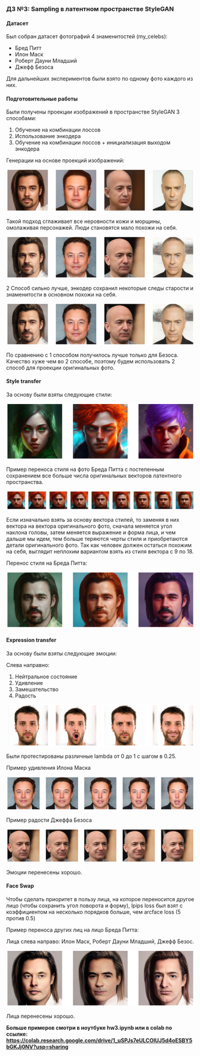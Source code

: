 ### ДЗ №3: Sampling в латентном пространстве StyleGAN

#### Датасет

Был собран датасет фотографий 4 знаменитостей (my_celebs):

* Бред Питт
* Илон Маск
* Роберт Дауни Младший
* Джефф Безоса

Для дальнейших экспериментов были взято по одному фото каждого из них.

#### Подготовительные работы

Были получены проекции изображений в пространстве StyleGAN 3 способами:

1. Обучение на комбинации лоссов
2. Использование энкодера
3. Обучение на комбинации лоссов + инициализация выходом энкодера

Генерации на основе проекций изображений:

![1 Способ](./readme_imgs/celebs_projections_v1.png) 

Такой подход сглаживает все неровности кожи и морщины, омолаживая персонажей. Люди становятся мало похожи на себя.

![2 Способ](./readme_imgs/celebs_projections_v2.png) 

2 Способ сильно лучше, энкодер сохранил некоторые следы старости и знаменитости в основном похожи на себя.

![3 Способ](./readme_imgs/celebs_projections_v2.png) 

По сравнению с 1 способом получилось лучше только для Безоса. Качество хуже чем во 2 способе, поэтому будем использовать 2 способ для проекции оригинальных фото.

#### Style transfer

За основу были взяты следующие стили:

![Стили](./readme_imgs/styles.png) 

Пример переноса стиля на фото Бреда Питта с постепенным сохранением все больше числа оригинальных векторов латентного пространства.

![Перенос стиля на фото Бреда Питта](./readme_imgs/PittSlices.png)

Если изначально взять за основу вектора стилей, то заменяя в них вектора на вектора оригинального фото, сначала меняется угол наклона головы, затем меняется выражение и форма лица, и чем дальше мы идем, тем больше теряются черты стиля и приобретаются детали оригинального фото. Так как человек должен остаться похожим на себя, выглядит неплохим вариантом взять из стиля вектора с 9 по 18.

Перенос стиля на Бреда Питта:

![Стили для Бреда Питта](./readme_imgs/PittStyles.png)

#### Expression transfer

За основу были взяты следующие эмоции:

Слева направно:

1. Нейтральное состояние
2. Удивление
3. Замешательство
4. Радость

![Эмоции](./readme_imgs/emotions.png) 

Были протестированы различные lambda от 0 до 1 с шагом в 0.25.

Пример удивления Илона Маска

![Илон Маск удивляется](./readme_imgs/MuskSurprise.png) 

Пример радости Джеффа Безоса

![Джефф Безос радуется](./readme_imgs/BezosHappy.png)

Эмоции перенесены хорошо.

#### Face Swap

Чтобы сделать приоритет в пользу лица, на которое переносится другое лицо (чтобы сохранить угол поворота и форму), lpips loss был взят с коэффициентом на несколько порядков больше, чем arcface loss (5 против 0.5)

Пример переноса других лиц на лицо Бреда Питта:

Лица слева направо: Илон Маск, Роберт Дауни Младший, Джефф Безос.

![Face swap для Бреда Питта](./readme_imgs/PittSwap.png)

Лица перенесены хорошо.

**Больше примеров смотри в ноутбуке hw3.ipynb или в colab по ссылке: https://colab.research.google.com/drive/1_uSPJs7eULCOIUJ5d4oESBY5bGKJj0NV?usp=sharing**












